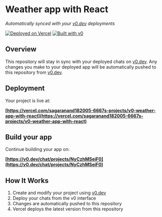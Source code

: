 # Weather app with React

*Automatically synced with your [v0.dev](https://v0.dev) deployments*

[![Deployed on Vercel](https://img.shields.io/badge/Deployed%20on-Vercel-black?style=for-the-badge&logo=vercel)](https://vercel.com/sagaranand182005-6667s-projects/v0-weather-app-with-react)
[![Built with v0](https://img.shields.io/badge/Built%20with-v0.dev-black?style=for-the-badge)](https://v0.dev/chat/projects/NyCzhMSeiF0)

## Overview

This repository will stay in sync with your deployed chats on [v0.dev](https://v0.dev).
Any changes you make to your deployed app will be automatically pushed to this repository from [v0.dev](https://v0.dev).

## Deployment

Your project is live at:

**[https://vercel.com/sagaranand182005-6667s-projects/v0-weather-app-with-react](https://vercel.com/sagaranand182005-6667s-projects/v0-weather-app-with-react)**

## Build your app

Continue building your app on:

**[https://v0.dev/chat/projects/NyCzhMSeiF0](https://v0.dev/chat/projects/NyCzhMSeiF0)**

## How It Works

1. Create and modify your project using [v0.dev](https://v0.dev)
2. Deploy your chats from the v0 interface
3. Changes are automatically pushed to this repository
4. Vercel deploys the latest version from this repository